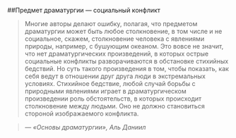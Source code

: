 ##Предмет драматургии — социальный конфликт
> Многие авторы делают ошибку, полагая, что предметом драматургии может быть любое столкновение, в том числе и не социальное, скажем, столкновение человека с явлениями природы, например, с бушующим океаном. Это вовсе не значит, что нет драматургических произведений, в которых острые социальные конфликты разворачиваются в обстановке стихийных бедствий. Но суть такого произведения в том, чтобы показать, как себя ведут в отношении друг друга люди в экстремальных условиях. Стихийное бедствие, любой случай борьбы с природными явлениями играет в драматургическом произведении роль обстоятельств, в которых происходит столкновение между людьми. Оно не должно становиться стороной изображаемого конфликта.

> — <cite>«Основы драматургии», Аль Даниил</cite>
